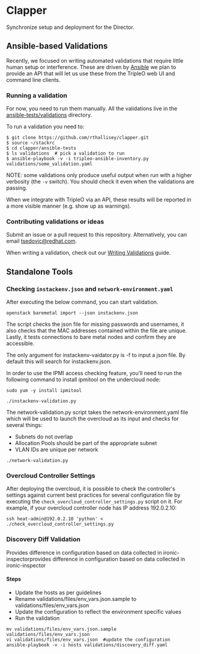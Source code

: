 Clapper
=======

Synchronize setup and deployment for the Director.

Ansible-based Validations
-------------------------

Recently, we focused on writing automated validations that require
little human setup or interference. These are driven by
[Ansible](http://ansible.com/) we plan to provide an API that will let
us use these from the TripleO web UI and command line clients.

### Running a validation

For now, you need to run them manually. All the validations live in
the [ansible-tests/validations](ansible-tests/validations) directory.

To run a validation you need to:

    $ git clone https://github.com/rthallisey/clapper.git
    $ source ~/stackrc
    $ cd clapper/ansible-tests
    $ ls validations  # pick a validation to run
    $ ansible-playbook -v -i tripleo-ansible-inventory.py validations/some_validation.yaml

NOTE: some validations only produce useful output when run with a
higher verbosity (the `-v` switch). You should check it even when the
validations are passing.

When we integrate with TripleO via an API, these results will be
reported in a more visible manner (e.g. show up as warnings).


### Contributing validations or ideas

Submit an issue or a pull request to this repository. Alternatively,
you can email <tsedovic@redhat.com>.

When writing a validation, check out our
[Writing Validations](ansible-tests/writing-validations.md) guide.



Standalone Tools
----------------

### Checking `instackenv.json` and `network-environment.yaml`

After executing the below command, you can start validation.
```
openstack baremetal import --json instackenv.json
```
The script checks the json file for missing passwords and usernames, it also
checks that the MAC addresses contained within the file are unique.
Lastly, it tests connections to bare metal nodes and confirm they are accessible.

The only argument for instackenv-vaidator.py is -f to input a json file.
By default this will search for instackenv.json.

In order to use the IPMI access checking feature, you’ll need to run the following
command to install ipmitool on the undercloud node:

```
sudo yum -y install ipmitool

./instackenv-validation.py
```

The network-validation.py script takes the network-environment.yaml file which
will be used to launch the overcloud as its input and checks for several things:
- Subnets do not overlap
- Allocation Pools should be part of the appropriate subnet
- VLAN IDs are unique per network

```
./network-validation.py
```


### Overcloud Controller Settings

After deploying the overcloud, it is possible to check the controller's
settings against current best practices for several configuration file by
executing the `check_overcloud_controller_settings.py` script on it. For
example, if your overcloud controller node has IP address 192.0.2.10:

```
ssh heat-admin@192.0.2.10 'python' < ./check_overcloud_controller_settings.py
```

### Discovery Diff Validation

Provides difference in configuration based on data collected in ironic-inspectorprovides difference in configuration based on data collected in ironic-inspector

#### Steps

- Update the hosts as per guidelines
- Rename validations/files/env_vars.json.sample to validations/files/env_vars.json
- Update the configuration to reflect the environment specific values
- Run the validation

```
mv validations/files/env_vars.json.sample validations/files/env_vars.json
vi validations/files/env_vars.json  #update the configuration
ansible-playbook -v -i hosts validations/discovery_diff.yaml
```
